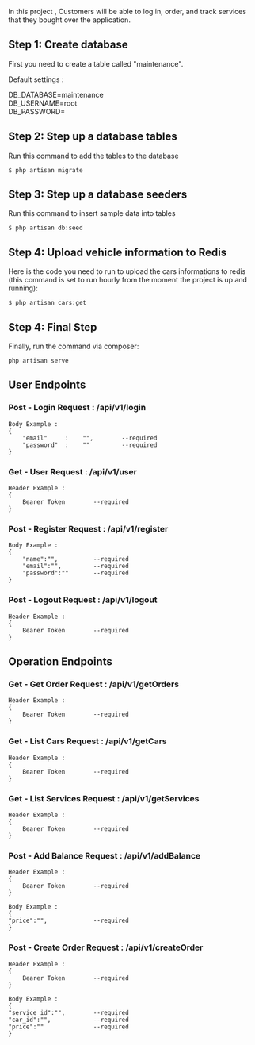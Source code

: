 In this project , Customers will be able to log in, order, and track services that they bought over the application.


## Step 1: Create database 

First you need to create a table called "maintenance". 

Default settings : 

DB_DATABASE=maintenance
<br>
DB_USERNAME=root
<br>
DB_PASSWORD=

## Step 2: Step up a database tables

Run this command to add the tables to the database

```
$ php artisan migrate
```

## Step 3: Step up a database seeders

Run this command to insert sample data into tables

```
$ php artisan db:seed
```
## Step 4: Upload vehicle information to Redis

Here is the code you need to run to upload the cars informations to redis (this command is set to run hourly from the moment the project is up and running):

```
$ php artisan cars:get
```
## Step 4: Final Step
Finally, run the command via composer:

```
php artisan serve
```

## User Endpoints

### Post - Login Request : /api/v1/login

```
Body Example : 
{
    "email"     :    "",        --required
    "password"  :    ""         --required
}
```

### Get - User Request : /api/v1/user
```
Header Example : 
{
    Bearer Token        --required
}
```

### Post - Register Request : /api/v1/register
```
Body Example : 
{
    "name":"",          --required
    "email":"",         --required
    "password":""       --required
}
```


### Post - Logout Request : /api/v1/logout
```
Header Example : 
{
    Bearer Token        --required
}
```

## Operation Endpoints

### Get - Get Order Request : /api/v1/getOrders
```
Header Example : 
{
    Bearer Token        --required
}
```

### Get - List Cars Request : /api/v1/getCars
```
Header Example : 
{
    Bearer Token        --required
}
```

### Get - List Services Request : /api/v1/getServices
```
Header Example : 
{
    Bearer Token        --required
}
```

### Post - Add Balance Request : /api/v1/addBalance

```
Header Example : 
{
    Bearer Token        --required
}

Body Example :
{
"price":"",             --required
}
```

### Post - Create Order Request : /api/v1/createOrder
```
Header Example : 
{
    Bearer Token        --required
}

Body Example :
{
"service_id":"",        --required
"car_id":"",            --required
"price":""              --required
}
```


